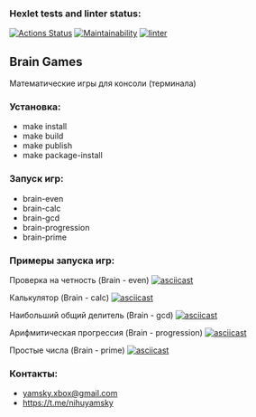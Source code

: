 ### Hexlet tests and linter status:
[![Actions Status](https://github.com/yAmsky1/python-project-lvl1/workflows/hexlet-check/badge.svg)](https://github.com/yAmsky1/python-project-lvl1/actions)
[![Maintainability](https://api.codeclimate.com/v1/badges/a99a88d28ad37a79dbf6/maintainability)](https://codeclimate.com/github/yAmsky1/python-project-lvl1/maintainability)
[![linter](https://github.com/yamsky1/python-project-lvl1/actions/workflows/linter/badge.svg?event=push)](https://github.com/yAmsky1/python-project-lvl1/actions/workflows/linter.yml)

## Brain Games

Математические игры для консоли (терминала)

### Установка:

- make install
- make build
- make publish
- make package-install

### Запуск игр:

- brain-even
- brain-calc
- brain-gcd
- brain-progression
- brain-prime

### Примеры запуска игр:

Проверка на четность (Brain - even)
[![asciicast](https://asciinema.org/a/iYHunqxXLX1QNKr4lrYoWgF3k.svg)](https://asciinema.org/a/iYHunqxXLX1QNKr4lrYoWgF3k)

Калькулятор (Brain - calc)
[![asciicast](https://asciinema.org/a/XFwXISNehn053tFIxaEK7rM7y.svg)](https://asciinema.org/a/XFwXISNehn053tFIxaEK7rM7y)

Наибольший общий делитель (Brain - gcd)
[![asciicast](https://asciinema.org/a/tvknrhCMo4QLSiDbsBthCvD7L.svg)](https://asciinema.org/a/tvknrhCMo4QLSiDbsBthCvD7L)

Арифмитическая прогрессия (Brain - progression)
[![asciicast](https://asciinema.org/a/OtaSWzUDwsoYStcpsxRCN7oG2.svg)](https://asciinema.org/a/OtaSWzUDwsoYStcpsxRCN7oG2)

Простые числа (Brain - prime)
[![asciicast](https://asciinema.org/a/cQpaHMzKvpo3O452e1u67z1yl.svg)](https://asciinema.org/a/cQpaHMzKvpo3O452e1u67z1yl)

### Контакты:
- yamsky.xbox@gmail.com
- https://t.me/nihuyamsky